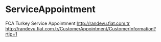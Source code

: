 # ServiceAppointment
FCA Turkey Service Appointment
http://randevu.fiat.com.tr
http://randevu.fiat.com.tr/CustomerAppointment/CustomerInformation?rtip=1
